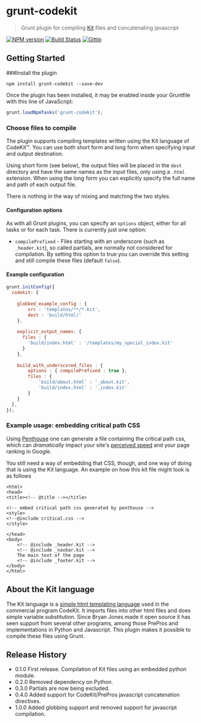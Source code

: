 # grunt-codekit
> Grunt plugin for compiling [Kit](http://incident57.com/codekit/help.html#kit) files and concatenating javascript

[![NPM version](https://badge.fury.io/js/grunt-codekit.svg)](http://badge.fury.io/js/grunt-codekit)
[![Build Status](https://travis-ci.org/fatso83/grunt-codekit.svg?branch=master)](https://travis-ci.org/fatso83/grunt-codekit)
[![Gittip](http://img.shields.io/gittip/fatso83.svg)](https://www.gittip.com/fatso83/)

## Getting Started

###Install the plugin

```shell
npm install grunt-codekit --save-dev
```

Once the plugin has been installed, it may be enabled inside your Gruntfile with this line of JavaScript:

```js
grunt.loadNpmTasks('grunt-codekit');
```

### Choose files to compile

The plugin supports compiling templates written using the Kit language of CodeKit&trade;. You can use both short form
and long form when specifying input and output destination.

Using short form (see below), the output files will be placed in the `dest` directory
and have the same names as the input files, only using a `.html` extension. When using
the long form you can explicitly specify the full name and path of each output file.

There is nothing in the way of mixing and matching the two styles.

#### Configuration options
As with all Grunt plugins, you can specify an `options` object, either for all tasks 
or for each task. There is currently just one option:

- `compilePrefixed` - Files starting with an underscore (such as `_header.kit`), 
so called partials, are normally not considered for compilation. By setting this option
 to true you can override this setting and still compile these files (default `false`).

#### Example configuration

```js
grunt.initConfig({
  codekit: {
  
    globbed_example_config : {
        src : 'templates/**/*.kit',
        dest : 'build/html/'
    },
    
    explicit_output_names: {
      files : {
        'build/index.html' : '/templates/my_special_index.kit'
      }
    },
    
    build_with_underscored_files : {
        options : { compilePrefixed : true },
        files : {
            'build/about.html' : '_about.kit',
            'build/index.html' : '_index.kit'
        }
    }
  },
});
```

### Example usage: embedding critical path CSS
Using [Penthouse](https://github.com/fatso83/grunt-penthouse) one can generate a file containing the 
critical path css, which can *dramatically* impact your site's [perceived speed](http://addyosmani.com/blog/tag/critical-path-css/) and your page ranking in Google.

You still need a way of embedding that CSS, though, and one way of doing that is using the Kit language. An 
example on how this kit file might look is as follows

```
<html>
<head>
<title><!-- @title --></title>

<!-- embed critical path css generated by penthouse -->
<style>
<!--@include critical.css -->
</style>

</head>
<body>
    <!-- @include _header.kit -->
    <!-- @include _navbar.kit -->
    The main text of the page
    <!-- @include _footer.kit -->
</body>
</html>
```

## About the Kit language
The Kit language is a [simple html templating language](https://incident57.com/codekit/help.html#kit) used 
in the commercial program CodeKit. It imports files into other html files and does simple variable substitution. 
Since Bryan Jones made it open source it has seen support from several other programs, among those PrePros and 
implementations in Python and Javascript. This plugin makes it possible to compile these files using Grunt.

## Release History
- 0.1.0 First release. Compilation of Kit files using an embedded python module.
- 0.2.0 Removed dependency on Python.
- 0.3.0 Partials are now being excluded.
- 0.4.0 Added support for CodeKit/PrePros javascript concatenation directives.
- 1.0.0 Added globbing support and removed support for javascript compilation.
